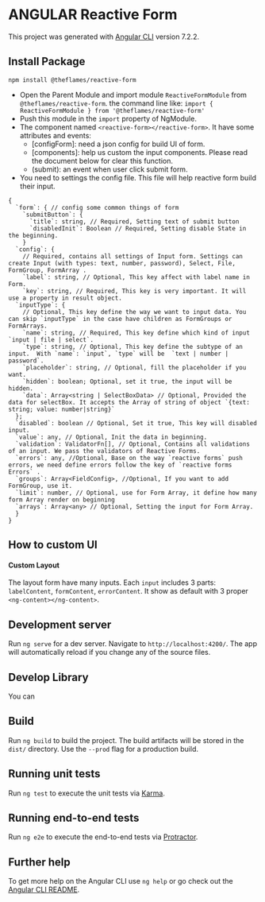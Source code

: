# ANGULAR Reactive Form

This project was generated with [Angular CLI](https://github.com/angular/angular-cli) version 7.2.2.

## Install Package

`npm install @theflames/reactive-form`

- Open the Parent Module and import module `ReactiveFormModule` from `@theflames/reactive-form`. the command line like: 
`import { ReactiveFormModule } from '@theflames/reactive-form'`
- Push this module in the `import` property of NgModule.
- The component named `<reactive-form></reactive-form>`. It have some attributes and events:
  - [configForm]: need a json config for build UI of form.
  - [components]: help us custom the input components. Please read the document below for clear this function.
  - (submit): an event when user click submit form.
- You need to settings the config file. This file will help reactive form build their input.
```
{
  `form`: { // config some common things of form
    `submitButton`: {
      `title`: string, // Required, Setting text of submit button
      `disabledInit`: Boolean // Required, Setting disable State in the beginning.
    }
  `config`: { 
    // Required, contains all settings of Input form. Settings can create Input (with types: text, number, password), Select, File, FormGroup, FormArray .
    `label`: string, // Optional, This key affect with label name in Form.
    `key`: string, // Required, This key is very important. It will use a property in result object.
  `inputType`: {
    // Optional, This key define the way we want to input data. You can skip `inputType` in the case have children as FormGroups or FormArrays.
    `name`: string, // Required, This key define which kind of input `input | file | select`.
    `type`: string, // Optional, This key define the subtype of an input.  With `name`: `input`, `type` will be  `text | number | password`.
    `placeholder`: string, // Optional, fill the placeholder if you want.
    `hidden`: boolean; Optional, set it true, the input will be hidden.
    `data`: Array<string | SelectBoxData> // Optional, Provided the data for selectBox. It accepts the Array of string of object `{text: string; value: number|string}`
  };
  `disabled`: boolean // Optional, Set it true, This key will disabled input.
  `value`: any, // Optional, Init the data in beginning.
  `validation`: ValidatorFn[], // Optional, Contains all validations of an input. We pass the validators of Reactive Forms.
  `errors`: any, //Optional, Base on the way `reactive forms` push errors, we need define errors follow the key of `reactive forms Errors` .
  `groups`: Array<FieldConfig>, //Optional, If you want to add  FormGroup, use it.
  `limit`: number, // Optional, use for Form Array, it define how many form Array render on beginning
  `arrays`: Array<any> // Optional, Setting the input for Form Array.
  }
}
```

## How to custom UI
#### Custom Layout
The layout form have many inputs. Each `input` includes 3 parts: `labelContent`, `formContent`, `errorContent`. 
It show as default with 3 proper `<ng-content></ng-content>`.

## Development server

Run `ng serve` for a dev server. Navigate to `http://localhost:4200/`. The app will automatically reload if you change any of the source files.

## Develop Library

You can

## Build

Run `ng build` to build the project. The build artifacts will be stored in the `dist/` directory. Use the `--prod` flag for a production build.

## Running unit tests

Run `ng test` to execute the unit tests via [Karma](https://karma-runner.github.io).

## Running end-to-end tests

Run `ng e2e` to execute the end-to-end tests via [Protractor](http://www.protractortest.org/).

## Further help

To get more help on the Angular CLI use `ng help` or go check out the [Angular CLI README](https://github.com/angular/angular-cli/blob/master/README.md).
